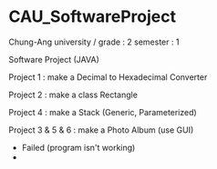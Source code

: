 # CAU_SoftwareProject

Chung-Ang university / grade : 2 semester : 1

Software Project (JAVA)

Project 1 : make a Decimal to Hexadecimal Converter

Project 2 : make a class Rectangle

Project 4 : make a Stack (Generic, Parameterized)

Project 3 & 5 & 6 : make a Photo Album (use GUI)
- Failed (program isn't working)
- 
